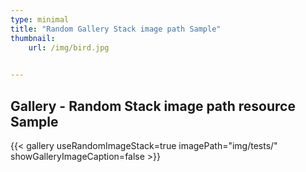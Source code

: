 ```yaml
---
type: minimal
title: "Random Gallery Stack image path Sample"
thumbnail:
    url: /img/bird.jpg
    

---
```


## Gallery - Random Stack image path resource Sample

{{< gallery useRandomImageStack=true imagePath="img/tests/" showGalleryImageCaption=false >}}
